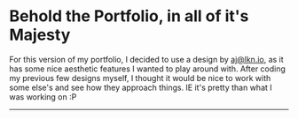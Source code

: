 # Behold the Portfolio, in all of it's Majesty
For this version of my portfolio, I decided to use a design by aj@lkn.io, as it has some nice aesthetic features I wanted to play around with. After coding my previous few designs myself, I thought it would be nice to work with some else's and see how they approach things. IE it's pretty than what I was working on :P

---